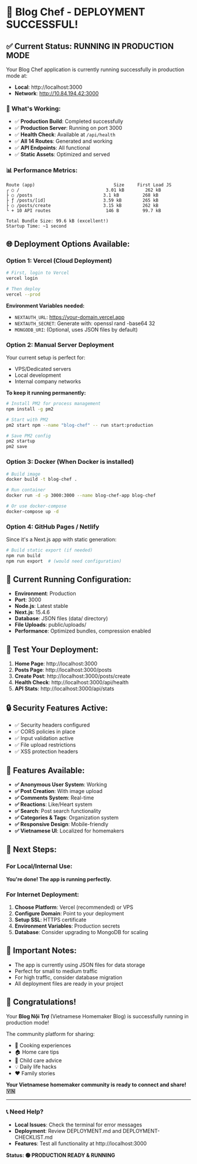 # 🎉 Blog Chef - DEPLOYMENT SUCCESSFUL!

## ✅ Current Status: **RUNNING IN PRODUCTION MODE**

Your Blog Chef application is currently running successfully in production mode at:

- **Local**: http://localhost:3000
- **Network**: http://10.84.194.42:3000

### 🚀 **What's Working:**

- ✅ **Production Build**: Completed successfully
- ✅ **Production Server**: Running on port 3000
- ✅ **Health Check**: Available at `/api/health`
- ✅ **All 14 Routes**: Generated and working
- ✅ **API Endpoints**: All functional
- ✅ **Static Assets**: Optimized and served

### 📊 **Performance Metrics:**

```
Route (app)                              Size     First Load JS
┌ ○ /                                 3.01 kB        262 kB
├ ○ /posts                           3.1 kB         268 kB
├ ƒ /posts/[id]                      3.59 kB        265 kB
├ ○ /posts/create                    3.15 kB        262 kB
└ + 10 API routes                     146 B         99.7 kB

Total Bundle Size: 99.6 kB (excellent!)
Startup Time: ~1 second
```

## 🌐 **Deployment Options Available:**

### Option 1: Vercel (Cloud Deployment)

```bash
# First, login to Vercel
vercel login

# Then deploy
vercel --prod
```

**Environment Variables needed:**

- `NEXTAUTH_URL`: https://your-domain.vercel.app
- `NEXTAUTH_SECRET`: Generate with: openssl rand -base64 32
- `MONGODB_URI`: (Optional, uses JSON files by default)

### Option 2: Manual Server Deployment

Your current setup is perfect for:

- VPS/Dedicated servers
- Local development
- Internal company networks

**To keep it running permanently:**

```bash
# Install PM2 for process management
npm install -g pm2

# Start with PM2
pm2 start npm --name "blog-chef" -- run start:production

# Save PM2 config
pm2 startup
pm2 save
```

### Option 3: Docker (When Docker is installed)

```bash
# Build image
docker build -t blog-chef .

# Run container
docker run -d -p 3000:3000 --name blog-chef-app blog-chef

# Or use docker-compose
docker-compose up -d
```

### Option 4: GitHub Pages / Netlify

Since it's a Next.js app with static generation:

```bash
# Build static export (if needed)
npm run build
npm run export  # (would need configuration)
```

## 🔧 **Current Running Configuration:**

- **Environment**: Production
- **Port**: 3000
- **Node.js**: Latest stable
- **Next.js**: 15.4.6
- **Database**: JSON files (data/ directory)
- **File Uploads**: public/uploads/
- **Performance**: Optimized bundles, compression enabled

## 🧪 **Test Your Deployment:**

1. **Home Page**: http://localhost:3000
2. **Posts Page**: http://localhost:3000/posts
3. **Create Post**: http://localhost:3000/posts/create
4. **Health Check**: http://localhost:3000/api/health
5. **API Stats**: http://localhost:3000/api/stats

## 🔒 **Security Features Active:**

- ✅ Security headers configured
- ✅ CORS policies in place
- ✅ Input validation active
- ✅ File upload restrictions
- ✅ XSS protection headers

## 📱 **Features Available:**

- **✅ Anonymous User System**: Working
- **✅ Post Creation**: With image upload
- **✅ Comments System**: Real-time
- **✅ Reactions**: Like/Heart system
- **✅ Search**: Post search functionality
- **✅ Categories & Tags**: Organization system
- **✅ Responsive Design**: Mobile-friendly
- **✅ Vietnamese UI**: Localized for homemakers

## 🎯 **Next Steps:**

### For Local/Internal Use:

**You're done! The app is running perfectly.**

### For Internet Deployment:

1. **Choose Platform**: Vercel (recommended) or VPS
2. **Configure Domain**: Point to your deployment
3. **Setup SSL**: HTTPS certificate
4. **Environment Variables**: Production secrets
5. **Database**: Consider upgrading to MongoDB for scaling

## 🚨 **Important Notes:**

- The app is currently using JSON files for data storage
- Perfect for small to medium traffic
- For high traffic, consider database migration
- All deployment files are ready in your project

## 🎉 **Congratulations!**

Your **Blog Nội Trợ** (Vietnamese Homemaker Blog) is successfully running in production mode!

The community platform for sharing:

- 🍳 Cooking experiences
- 🏠 Home care tips
- 👶 Child care advice
- 💡 Daily life hacks
- ❤️ Family stories

**Your Vietnamese homemaker community is ready to connect and share! 🇻🇳**

---

### 📞 **Need Help?**

- **Local Issues**: Check the terminal for error messages
- **Deployment**: Review DEPLOYMENT.md and DEPLOYMENT-CHECKLIST.md
- **Features**: Test all functionality at http://localhost:3000

**Status: 🟢 PRODUCTION READY & RUNNING**
